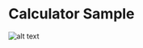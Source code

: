 # Calculator Sample 

![alt text](https://github.com/ghumman3131/Calculator-Sample-20-01/blob/master/app/src/main/res/screen.png)

